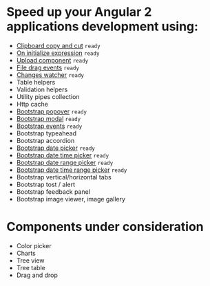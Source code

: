 # Speed up your Angular 2 applications development using:

* [Clipboard copy and cut](/utils/copy-and-cut) `ready`
* [On initialize expression](/utils/on-init) `ready`
* [Upload component](/utils/upload) `ready`
* [File drag events](/utils/file-drag-events) `ready`
* [Changes watcher](/utils/watcher) `ready`
* Table helpers
* Validation helpers
* Utility pipes collection
* Http cache
* [Bootstrap popover](/bootstrap/popover) `ready`
* [Bootstrap modal](/bootstrap/modal) `ready`
* [Bootstrap events](/bootstrap/events) `ready`
* Bootstrap typeahead
* Bootstrap accordion
* [Bootstrap date picker](/bootstrap/date-picker) `ready`
* [Bootstrap date time picker](/bootstrap/date-time-picker) `ready`
* [Bootstrap date range picker](/bootstrap/date-range-picker) `ready`
* [Bootstrap date time range picker](/bootstrap/date-time-range-picker) `ready`
* Bootstrap vertical/horizontal tabs
* Bootstrap tost / alert
* Bootstrap feedback panel
* Bootstrap image viewer, image gallery

# Components under consideration

* Color picker
* Charts
* Tree view
* Tree table
* Drag and drop
